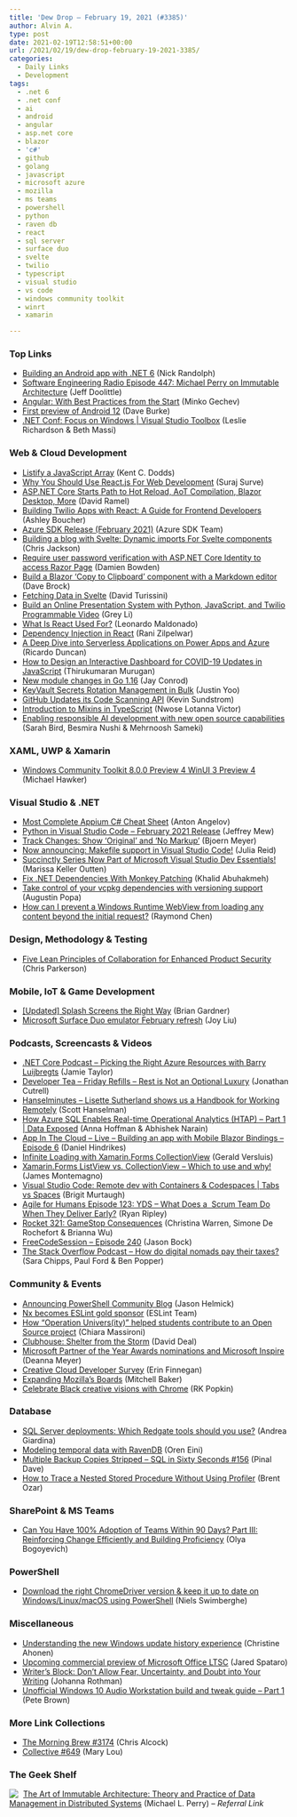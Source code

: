 ```yaml
---
title: 'Dew Drop – February 19, 2021 (#3385)'
author: Alvin A.
type: post
date: 2021-02-19T12:58:51+00:00
url: /2021/02/19/dew-drop-february-19-2021-3385/
categories:
  - Daily Links
  - Development
tags:
  - .net 6
  - .net conf
  - ai
  - android
  - angular
  - asp.net core
  - blazor
  - 'c#'
  - github
  - golang
  - javascript
  - microsoft azure
  - mozilla
  - ms teams
  - powershell
  - python
  - raven db
  - react
  - sql server
  - surface duo
  - svelte
  - twilio
  - typescript
  - visual studio
  - vs code
  - windows community toolkit
  - winrt
  - xamarin

---
```

### <a name="top"></a>Top Links

  * <a href="http://feedproxy.google.com/~r/NicksNetTravels/~3/pLMaeotleHU/" target="_blank" rel="noopener">Building an Android app with .NET 6</a> (Nick Randolph)
  * <a href="https://www.se-radio.net/2021/02/episode-447-michael-perry-on-immutable-architecture/" target="_blank" rel="noopener">Software Engineering Radio Episode 447: Michael Perry on Immutable Architecture</a> (Jeff Doolittle)
  * <a href="https://blog.angular.io/with-best-practices-from-the-start-d64881a16de8?source=rss----447683c3d9a3---4" target="_blank" rel="noopener">Angular: With Best Practices from the Start</a> (Minko Gechev)
  * <a href="http://feedproxy.google.com/~r/blogspot/hsDu/~3/W5Dy7eBfh0Q/android-12-dp1.html" target="_blank" rel="noopener">First preview of Android 12</a> (Dave Burke)
  * <a href="https://channel9.msdn.com/Shows/Visual-Studio-Toolbox/NET-Conf-Focus-on-Windows?WT.mc_id=DOP-MVP-4025064" target="_blank" rel="noopener">.NET Conf: Focus on Windows | Visual Studio Toolbox</a> (Leslie Richardson & Beth Massi)



### <a name="web"></a>Web & Cloud Development

  * <a href="https://kentcdodds.com/blog/listify-a-java-script-array" target="_blank" rel="noopener">Listify a JavaScript Array</a> (Kent C. Dodds)
  * <a href="https://www.freecodecamp.org/news/why-use-react-for-web-development/" target="_blank" rel="noopener">Why You Should Use React.js For Web Development</a> (Suraj Surve)
  * <a href="https://visualstudiomagazine.com/articles/2021/02/18/aspnetcore-net6.aspx" target="_blank" rel="noopener">ASP.NET Core Starts Path to Hot Reload, AoT Compilation, Blazor Desktop, More</a> (David Ramel)
  * <a href="https://www.twilio.com/blog/building-twilio-apps-react-guide-frontend-developers" target="_blank" rel="noopener">Building Twilio Apps with React: A Guide for Frontend Developers</a> (Ashley Boucher)
  * <a href="https://devblogs.microsoft.com/azure-sdk/february-release-2021/?WT.mc_id=DOP-MVP-4025064" target="_blank" rel="noopener">Azure SDK Release (February 2021)</a> (Azure SDK Team)
  * <a href="https://dev.to/chrsjxn/building-a-blog-with-svelte-dynamic-imports-for-svelte-components-5hlp" target="_blank" rel="noopener">Building a blog with Svelte: Dynamic imports For Svelte components</a> (Chris Jackson)
  * <a href="https://damienbod.com/2021/02/19/require-user-password-verification-with-asp-net-core-identity-to-access-razor-page/" target="_blank" rel="noopener">Require user password verification with ASP.NET Core Identity to access Razor Page</a> (Damien Bowden)
  * <a href="https://daveabrock.com/2021/02/18/copy-to-clipboard-markdown-editor" target="_blank" rel="noopener">Build a Blazor ‘Copy to Clipboard’ component with a Markdown editor</a> (Dave Brock)
  * <a href="https://dev.to/daveturissini/fetching-data-in-svelte-1jpn" target="_blank" rel="noopener">Fetching Data in Svelte</a> (David Turissini)
  * <a href="https://www.twilio.com/blog/online-presentation-python-javascript-twilio-programmable-video" target="_blank" rel="noopener">Build an Online Presentation System with Python, JavaScript, and Twilio Programmable Video</a> (Grey Li)
  * <a href="https://www.telerik.com/blogs/what-is-react-used-for" target="_blank" rel="noopener">What Is React Used For?</a> (Leonardo Maldonado)
  * <a href="https://8thlight.com/blog/rani-zilpelwar/2021/02/18/dependency-injection-react.html" target="_blank" rel="noopener">Dependency Injection in React</a> (Rani Zilpelwar)
  * <a href="https://techcommunity.microsoft.com/t5/apps-on-azure/a-deep-dive-into-serverless-applications-on-power-apps-and-azure/ba-p/2110385?WT.mc_id=DOP-MVP-4025064" target="_blank" rel="noopener">A Deep Dive into Serverless Applications on Power Apps and Azure</a> (Ricardo Duncan)
  * <a href="https://www.syncfusion.com/blogs/post/how-to-design-an-interactive-dashboard-for-covid-19-updates-in-javascript.aspx" target="_blank" rel="noopener">How to Design an Interactive Dashboard for COVID-19 Updates in JavaScript</a> (Thirukumaran Murugan)
  * <a href="https://blog.golang.org/go116-module-changes" target="_blank" rel="noopener">New module changes in Go 1.16</a> (Jay Conrod)
  * <a href="https://dev.to/azure/keyvault-secrets-rotation-management-in-bulk-5fl1" target="_blank" rel="noopener">KeyVault Secrets Rotation Management in Bulk</a> (Justin Yoo)
  * <a href="http://feedproxy.google.com/~r/ProgrammableWeb/~3/DWFIEVLLM9U/18" target="_blank" rel="noopener">GitHub Updates its Code Scanning API</a> (Kevin Sundstrom)
  * <a href="https://www.telerik.com/blogs/introduction-mixins-typescript" target="_blank" rel="noopener">Introduction to Mixins in TypeScript</a> (Nwose Lotanna Victor)
  * <a href="https://cloudblogs.microsoft.com/opensource/2021/02/18/enabling-responsible-ai-development-with-new-open-source-capabilities/?WT.mc_id=DOP-MVP-4025064" target="_blank" rel="noopener">Enabling responsible AI development with new open source capabilities</a> (Sarah Bird, Besmira Nushi & Mehrnoosh Sameki)



### <a name="silverlight"></a>XAML, UWP & Xamarin

  * <a href="https://github.com/windows-toolkit/WindowsCommunityToolkit/issues/3295" target="_blank" rel="noopener">Windows Community Toolkit 8.0.0 Preview 4 WinUI 3 Preview 4</a> (Michael Hawker)



### <a name="dotnet"></a>Visual Studio & .NET

  * <a href="https://www.automatetheplanet.com/most-complete-appium-csharp-cheat-sheet/?utm_source=rss&utm_medium=rss&utm_campaign=most-complete-appium-csharp-cheat-sheet" target="_blank" rel="noopener">Most Complete Appium C# Cheat Sheet</a> (Anton Angelov)
  * <a href="https://devblogs.microsoft.com/python/python-in-visual-studio-code-february-2021-release/?WT.mc_id=DOP-MVP-4025064" target="_blank" rel="noopener">Python in Visual Studio Code – February 2021 Release</a> (Jeffrey Mew)
  * <a href="https://www.textcontrol.com/blog/2021/02/18/track-changes-show-original-and-no-markup/" target="_blank" rel="noopener">Track Changes: Show &#8216;Original&#8217; and &#8216;No Markup&#8217;</a> (Bjoern Meyer)
  * <a href="https://devblogs.microsoft.com/cppblog/now-announcing-makefile-support-in-visual-studio-code/?WT.mc_id=DOP-MVP-4025064" target="_blank" rel="noopener">Now announcing: Makefile support in Visual Studio Code!</a> (Julia Reid)
  * <a href="https://www.syncfusion.com/blogs/post/succinctly-series-now-part-of-microsoft-visual-studio-dev-essentials.aspx" target="_blank" rel="noopener">Succinctly Series Now Part of Microsoft Visual Studio Dev Essentials!</a> (Marissa Keller Outten)
  * <a href="https://khalidabuhakmeh.com/fix-dotnet-dependencies-with-monkey-patching" target="_blank" rel="noopener">Fix .NET Dependencies With Monkey Patching</a> (Khalid Abuhakmeh)
  * <a href="https://devblogs.microsoft.com/cppblog/take-control-of-your-vcpkg-dependencies-with-versioning-support/?WT.mc_id=DOP-MVP-4025064" target="_blank" rel="noopener">Take control of your vcpkg dependencies with versioning support</a> (Augustin Popa)
  * <a href="https://devblogs.microsoft.com/oldnewthing/20210218-00/?p=104879" target="_blank" rel="noopener">How can I prevent a Windows Runtime WebView from loading any content beyond the initial request?</a> (Raymond Chen)



### <a name="design"></a>Design, Methodology & Testing

  * <a href="https://medium.com/adobetech/five-lean-principles-of-collaboration-for-enhanced-product-security-5f4cf3200b73?source=rss----9342990108af---4" target="_blank" rel="noopener">Five Lean Principles of Collaboration for Enhanced Product Security</a> (Chris Parkerson)



### <a name="mobile"></a>Mobile, IoT & Game Development

  * <a href="https://www.bignerdranch.com/blog/splash-screens-the-right-way/" target="_blank" rel="noopener">[Updated] Splash Screens the Right Way</a> (Brian Gardner)
  * <a href="https://devblogs.microsoft.com/surface-duo/emulator-february-update/?WT.mc_id=DOP-MVP-4025064" target="_blank" rel="noopener">Microsoft Surface Duo emulator February refresh</a> (Joy Liu)



### <a name="podcasts"></a>Podcasts, Screencasts & Videos

  * <a href="https://dotnetcore.show/episode-70-picking-the-right-azure-resources-with-barry-luijbregts/" target="_blank" rel="noopener">.NET Core Podcast &#8211; Picking the Right Azure Resources with Barry Luijbregts</a> (Jamie Taylor)
  * <a href="https://developertea.simplecast.com/episodes/friday-refills-rest-is-not-an-optional-luxury-iwc4E52Z" target="_blank" rel="noopener">Developer Tea &#8211; Friday Refills &#8211; Rest is Not an Optional Luxury</a> (Jonathan Cutrell)
  * <a href="https://hanselminutes.simplecast.com/episodes/lisette-sutherland-shows-us-how-to-work-together-anywhere-9ofEl_qC" target="_blank" rel="noopener">Hanselminutes &#8211; Lisette Sutherland shows us a Handbook for Working Remotely</a> (Scott Hanselman)
  * <a href="https://channel9.msdn.com/Shows/Data-Exposed/How-Azure-SQL-Enables-Real-time-Operational-Analytics-HTAP-Part-1?WT.mc_id=DOP-MVP-4025064" target="_blank" rel="noopener">How Azure SQL Enables Real-time Operational Analytics (HTAP) &#8211; Part 1 | Data Exposed</a> (Anna Hoffman & Abhishek Narain)
  * <a href="https://danielhindrikes.se/index.php/2021/02/18/app-in-the-cloud-live-building-an-app-with-mobile-blazor-bindings-episode-6/" target="_blank" rel="noopener">App In The Cloud – Live – Building an app with Mobile Blazor Bindings – Episode 6</a> (Daniel Hindrikes)
  * <a href="https://www.youtube.com/watch?v=sZq8K_64bc0" target="_blank" rel="noopener">Infinite Loading with Xamarin.Forms CollectionView</a> (Gerald Versluis)
  * <a href="https://www.youtube.com/watch?v=_lVM9gpFSbw" target="_blank" rel="noopener">Xamarin.Forms ListView vs. CollectionView &#8211; Which to use and why!</a> (James Montemagno)
  * <a href="https://channel9.msdn.com/Shows/Tabs-vs-Spaces/Visual-Studio-Code-Remote-dev-with-Containers--Codespaces?WT.mc_id=DOP-MVP-4025064" target="_blank" rel="noopener">Visual Studio Code: Remote dev with Containers & Codespaces | Tabs vs Spaces</a> (Brigit Murtaugh)
  * <a href="https://ryanripley.com/episode-123-yds-what-does-a-scrum-team-do-when-they-deliver-early/" target="_blank" rel="noopener">Agile for Humans Episode 123: YDS – What Does a&nbsp; Scrum Team Do When They Deliver Early?</a> (Ryan Ripley)
  * <a href="http://relay.fm/rocket/321" target="_blank" rel="noopener">Rocket 321: GameStop Consequences</a> (Christina Warren, Simone De Rochefort & Brianna Wu)
  * <a href="http://www.youtube.com/watch?v=Ff3sqVYpH5o" target="_blank" rel="noopener">FreeCodeSession &#8211; Episode 240</a> (Jason Bock)
  * <a href="https://the-stack-overflow-podcast.simplecast.com/episodes/remote-work-digital-nomad-taxes-office-flex-1Yhc0QNG" target="_blank" rel="noopener">The Stack Overflow Podcast &#8211; How do digital nomads pay their taxes?</a> (Sara Chipps, Paul Ford & Ben Popper)



### <a name="events"></a>Community & Events

  * <a href="https://devblogs.microsoft.com/powershell/announcing-powershell-community-blog/?WT.mc_id=DOP-MVP-4025064" target="_blank" rel="noopener">Announcing PowerShell Community Blog</a> (Jason Helmick)
  * <a href="https://eslint.org/blog/2021/02/nx-gold-sponsor-eslint" target="_blank" rel="noopener">Nx becomes ESLint gold sponsor</a> (ESLint Team)
  * <a href="https://www.twilio.com/blog/how-operation-university-helped-students-contribute-to-an-open-source-project" target="_blank" rel="noopener">How “Operation Univers(ity)” helped students contribute to an Open Source project</a> (Chiara Massironi)
  * <a href="https://hackernoon.com/clubhouse-shelter-from-the-storm-e34033x9?source=rss" target="_blank" rel="noopener">Clubhouse: Shelter from the Storm</a> (David Deal)
  * <a href="https://blogs.partner.microsoft.com/mpn/2021-partner-of-the-year-awards-and-microsoft-inspire/" target="_blank" rel="noopener">Microsoft Partner of the Year Awards nominations and Microsoft Inspire</a> (Deanna Meyer)
  * <a href="https://medium.com/adobetech/creative-cloud-developer-survey-655142bcf24d?source=rss----9342990108af---4" target="_blank" rel="noopener">Creative Cloud Developer Survey</a> (Erin Finnegan)
  * <a href="https://blog.mozilla.org/blog/2021/02/18/expanding-mozillas-boards/" target="_blank" rel="noopener">Expanding Mozilla’s Boards</a> (Mitchell Baker)
  * <a href="http://feedproxy.google.com/~r/blogspot/Egta/~3/dYgiEDF72ik/" target="_blank" rel="noopener">Celebrate Black creative visions with Chrome</a> (RK Popkin)



### <a name="sql"></a>Database

  * <a href="https://www.red-gate.com/blog/database-development/sql-server-deployments-which-redgate-tools-should-you-use" target="_blank" rel="noopener">SQL Server deployments: Which Redgate tools should you use?</a> (Andrea Giardina)
  * <a href="http://feedproxy.google.com/~r/AyendeRahien/~3/L6qIl_4wkLE/modeling-temporal-data-with-ravendb" target="_blank" rel="noopener">Modeling temporal data with RavenDB</a> (Oren Eini)
  * <a href="https://blog.sqlauthority.com/2021/02/19/multiple-backup-copies-sql-in-sixty-seconds-156/?utm_source=rss&utm_medium=rss&utm_campaign=multiple-backup-copies-sql-in-sixty-seconds-156" target="_blank" rel="noopener">Multiple Backup Copies Stripped – SQL in Sixty Seconds #156</a> (Pinal Dave)
  * <a href="http://feedproxy.google.com/~r/BrentOzar-SqlServerDba/~3/MmdlE0vP3sA/" target="_blank" rel="noopener">How to Trace a Nested Stored Procedure Without Using Profiler</a> (Brent Ozar)



### <a name="sp"></a>SharePoint & MS Teams

  * <a href="https://newsignature.com/articles/can-you-have-100-adoption-of-teams-within-90-days-part-iii-reinforcing-change-efficiently-and-building-proficiency/" target="_blank" rel="noopener">Can You Have 100% Adoption of Teams Within 90 Days? Part III: Reinforcing Change Efficiently and Building Proficiency</a> (Olya Bogoyevich)



### <a name="ps"></a>PowerShell

  * <a href="https://swimburger.net/blog/powershell/download-the-right-chromedriver-on-windows-linux-macos-using-powershell" target="_blank" rel="noopener">Download the right ChromeDriver version & keep it up to date on Windows/Linux/macOS using PowerShell</a> (Niels Swimberghe)



### <a name="misc"></a>Miscellaneous

  * <a href="https://techcommunity.microsoft.com/t5/windows-it-pro-blog/understanding-the-new-windows-update-history-experience/ba-p/2146594?WT.mc_id=DOP-MVP-4025064" target="_blank" rel="noopener">Understanding the new Windows update history experience</a> (Christine Ahonen)
  * <a href="https://www.microsoft.com/en-us/microsoft-365/blog/2021/02/18/upcoming-commercial-preview-of-microsoft-office-ltsc/" target="_blank" rel="noopener">Upcoming commercial preview of Microsoft Office LTSC</a> (Jared Spataro)
  * <a href="http://feedproxy.google.com/~r/ManagingProductDevelopment/~3/CEVV6dL7vrs/" target="_blank" rel="noopener">Writer’s Block: Don’t Allow Fear, Uncertainty, and Doubt into Your Writing</a> (Johanna Rothman)
  * <a href="https://devblogs.microsoft.com/windows-music-dev/unofficial-windows-10-audio-workstation-build-and-tweak-guide-part-1/?WT.mc_id=DOP-MVP-4025064" target="_blank" rel="noopener">Unofficial Windows 10 Audio Workstation build and tweak guide – Part 1</a> (Pete Brown)



### <a name="links"></a>More Link Collections

  * <a href="http://feedproxy.google.com/~r/ReflectivePerspective/~3/cawVQ_urWqA/" target="_blank" rel="noopener">The Morning Brew #3174</a> (Chris Alcock)
  * <a href="http://feedproxy.google.com/~r/tympanus/~3/H68nr62k0g4/" target="_blank" rel="noopener">Collective #649</a> (Mary Lou)



### <a name="shelf"></a>The Geek Shelf

<a href="https://www.amazon.com/dp/1484259548/?tag=amavin-20" target="_blank" rel="noopener"><img decoding="async" align="left" style="margin: 0px 5px 0px 0px; border: 0px currentcolor; border-image: none; float: left; display: inline; background-image: none;" src="https://m.media-amazon.com/images/I/41tAp5TgayL._SS135_.jpg" border="0" /></a>&nbsp;<a href="https://www.amazon.com/dp/1484259548/?tag=amavin-20" target="_blank" rel="noopener">The Art of Immutable Architecture: Theory and Practice of Data Management in Distributed Systems</a> (Michael L. Perry) _&#8211; Referral Link_